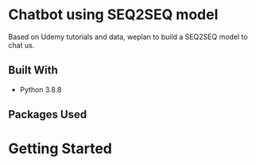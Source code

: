 # Chatbot using SEQ2SEQ model
Based on Udemy tutorials and data, weplan to build a SEQ2SEQ model to chat us.

## Built With 
* Python 3.8.8

## Packages Used


# Getting Started
